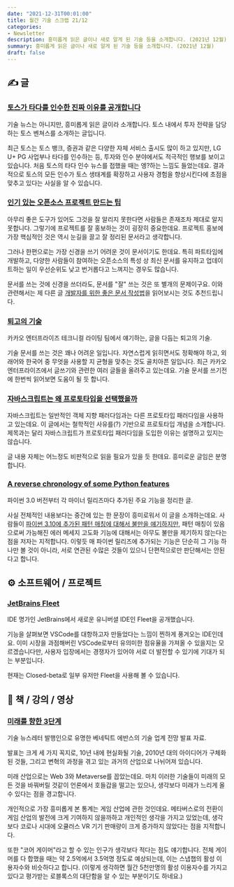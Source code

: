 ```yaml
---
date: "2021-12-31T00:01:00"
title: 월간 기술 스크랩 21/12
categories:
- Newsletter
description: 흥미롭게 읽은 글이나 새로 알게 된 기술 등을 소개합니다. (2021년 12월)
summary: 흥미롭게 읽은 글이나 새로 알게 된 기술 등을 소개합니다. (2021년 12월)
draft: false
---
```


## ✍️ 글

### [토스가 타다를 인수한 진짜 이유를 공개합니다](https://blog.toss.im/article/outside-the-box)

기술 뉴스는 아니지만, 흥미롭게 읽은 글이라 소개합니다.
토스 내에서 투자 전략을 담당하는 토스 벤쳐스를 소개하는 글입니다.

최근 토스는 토스 뱅크, 증권과 같은 다양한 자체 서비스 출시도 많이 하고 있지만,
LG U+ PG 사업부나 타다를 인수하는 등, 투자와 인수 분야에서도 적극적인 행보를 보이고 있습니다.
처음 토스의 타다 인수 뉴스를 접했을 때는 엥?하는 느낌도 들었는데요.
결과적으로 토스의 모든 인수가 토스 생태계를 확장하고
사용자 경험을 향상시킨다에 초점을 맞추고 있다는 사실을 알 수 있습니다.

### [인기 있는 오픈소스 프로젝트 만드는 팁](https://news.hada.io/topic?id=5379)

아무리 좋은 도구가 있어도 그것을 잘 알리지 못한다면 사람들은 존재조차 제대로 알지 못합니다.
그렇기에 프로젝트를 잘 홍보하는 것이 굉장히 중요한데요.
프로젝트 홍보에 가장 핵심적인 것은 역시 눈길을 끌고 잘 정리된 문서라고 생각합니다.

그러나 한편으로는 가장 신경을 쓰기 어려운 것이 문서이기도 한데요.
특히 파트타임에 개발하고, 다양한 사람들이 참여하는 오픈소스의 특성 상 최신 문서를 유지하고
업데이트하는 일이 우선순위도 낮고 번거롭다고 느껴지는 경우도 많습니다.

문서를 쓰는 것에 신경을 쓰더라도, 문서를 "잘" 쓰는 것은 또 별개의 문제이구요.
이와 관련해서는 제 다른 글
[개발자를 위한 좋은 문서 작성법](https://ryanking13.github.io/2021/08/16/writing-a-good-documentation.html)을 읽어보시는 것도 추천드립니다.

### [퇴고의 기술](https://tech.kakaoenterprise.com/125)

카카오 엔터프라이즈 테크니컬 라이팅 팀에서 얘기하는, 글을 다듬는 퇴고의 기술.

기술 문서를 쓰는 것은 꽤나 어려운 일입니다. 자연스럽게 읽히면서도 정확해야 하고,
외래어와 한국어 중 무엇을 사용할 지 균형을 맞추는 것도 골치아픈 일입니다.
최근 카카오 엔터프라이즈에서 글쓰기와 관련한 여러 글들을 올려주고 있는데요.
기술 문서를 쓰기전에 한번씩 읽어보면 도움이 될 듯 합니다.

### [자바스크립트는 왜 프로토타입을 선택했을까](https://medium.com/@limsungmook/%EC%9E%90%EB%B0%94%EC%8A%A4%ED%81%AC%EB%A6%BD%ED%8A%B8%EB%8A%94-%EC%99%9C-%ED%94%84%EB%A1%9C%ED%86%A0%ED%83%80%EC%9E%85%EC%9D%84-%EC%84%A0%ED%83%9D%ED%96%88%EC%9D%84%EA%B9%8C-997f985adb42)

자바스크립트는 일반적인 객체 지향 패러다임과는 다른 프로토타입 패러다임을 사용하고 있는데요.
이 글에서는 철학적인 사유를(?) 기반으로 프로토타입 개념을 소개합니다.
제목과는 달리 자바스크립트가 프로토타입 패러다임을 도입한 이유는 설명하고 있지는 않습니다.

글 내용 자체는 어느정도 비판적으로 읽을 필요가 있을 듯 한데요. 흥미로운 글임은 분명합니다.

### [A reverse chronology of some Python features](https://snarky.ca/a-reverse-chronology-of-some-python-features/)

파이썬 3.0 버전부터 각 마이너 릴리즈마다 추가된 주요 기능을 정리한 글.

사실 전체적인 내용보다는 중간에 있는 한 문장이 흥미로워서 이 글을 소개하는데요.
사람들이 [파이썬 3.10에 추가된 패턴 매칭에 대해서 불만을 얘기하지만](https://ryanking13.github.io/2021/03/04/python-patma.html),
패턴 매칭이 있음으로써 가능해진 에러 메세지 고도화 기능에 대해서는
아무도 불만을 제기하지 않는다는 점을 저자는 지적합니다.
이렇듯 매 파이썬 릴리즈에 추가되는 기능은 단순히 그 기능 하나만 볼 것이 아니라,
서로 연관된 수많은 것들이 있으니 단편적으로만 판단해서는 안된다고 합니다.

<!-- ## 📌 북마크 -->

<!-- ## 📰 기술 뉴스 -->

## ⚙️ 소프트웨어 / 프로젝트

### [JetBrains Fleet](https://www.jetbrains.com/fleet/)

IDE 명가인 JetBrains에서 새로운 유니버셜 IDE인 Fleet을 공개했습니다.

기능을 살펴보면 VSCode를 대항하고자 만들었다는 느낌이 찐하게 풍겨오는 IDE인데요.
이미 시장을 과점해버린 VSCode로부터 유의미한 점유율을 가져올 수 있을지는 모르겠습니다만,
사용자 입장에서는 경쟁자가 있어야 서로 더 발전할 수 있기에 기대가 되는 부분입니다.

현재는 Closed-beta로 일부 유저만 Fleet을 사용해 볼 수 있습니다.

## 📙 책 / 강의 / 영상

### [미래를 향한 3단계](https://docs.google.com/presentation/d/e/2PACX-1vQ7SMsN9eNN8fEyI8kACmLA8wteNtYpzF9tBPoeUWAbKMK-C7VvFgex70k58PtftPCYlvsIQhqGxFtO/embed?start=false&loop=false&delayms=60000&slide=id.p1)

기술 뉴스레터 발행인으로 유명한 베네틱트 에반스의 기술 업계 전망 발표 자료.

발표는 크게 세 가지 꼭지로, 10년 내에 현실화될 기술, 2010년 대의 아이디어가 구체화된 것들,
그리고 변혁의 과정을 겪고 있는 과거의 산업으로 나뉘어져 있습니다.

미래 산업으로는 Web 3와 Metaverse를 꼽았는데요.
마치 이러한 기술들이 미래의 모든 것을 바꿔버릴 것같이 언론에서 호들갑을 떨고는 있으나,
생각보다 미래가 느리게 올 수 있다는 점을 경고합니다.

개인적으로 가장 흥미롭게 본 통계는 게임 산업에 관한 것인데요.
메타버스로의 전환이 게임 산업의 발전에 크게 기여하지 않을까하고 개인적인 생각을 가지고 있었는데,
생각보다 코로나 시대에 오큘러스 VR 기기 판매량이 크게 증가하지 않았다는 점을 지적합니다.

또한 "코어 게이머"라고 할 수 있는 인구가 생각보다 적다는 점도 얘기합니다.
전체 게이머를 다 합했을 때는 약 2.5억에서 3.5억명 정도로 예상되는데,
이는 스냅챕의 활성 이용자수와 비슷하다고 합니다.
(이렇게 생각하면 월간 5천만명의 활성 이용자수를 가지고 있다고 평가받는 로블록스의 대단함을 알 수 있는 부분이기도 하네요.)